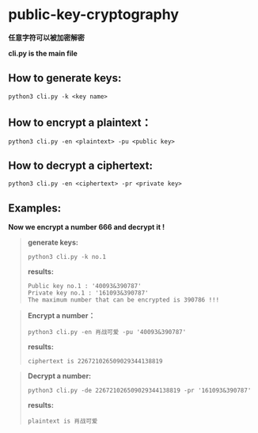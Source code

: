 # public-key-cryptography

**任意字符可以被加密解密**

**cli.py is the main file**

## How to generate keys:
```
python3 cli.py -k <key name>
```
## How to encrypt a plaintext：
```
python3 cli.py -en <plaintext> -pu <public key>
```
## How to decrypt a ciphertext:
```
python3 cli.py -en <ciphertext> -pr <private key>
```
## Examples:
**Now we encrypt a number 666 and decrypt it !**
> **generate keys:**
>```
>python3 cli.py -k no.1
>```
> **results:**
>```
>Public key no.1 : '40093&390787'
>Private key no.1 : '161093&390787'
>The maximum number that can be encrypted is 390786 !!!
>```

> **Encrypt a number：**
>```
>python3 cli.py -en 肖战可爱 -pu '40093&390787'
>```
> **results:**
>```
>ciphertext is 226721026509029344138819
>```

> **Decrypt a number:**
>```
>python3 cli.py -de 226721026509029344138819 -pr '161093&390787'
>```
> **results:**
>```
>plaintext is 肖战可爱
>```

